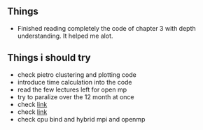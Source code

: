 ## Things 
* Finished reading completely the code of chapter 3 with depth understanding. It helped me alot.
## Things i should try 
* check pietro clustering and plotting code
* introduce time calculation into the code
* read the few lectures left for open mp 
* try to paralize over the 12 month at once
* check [link](https://didatticaonline.unitn.it/dol/pluginfile.php/1685994/mod_resource/content/1/cpu_binding_marconi.pdf)
* check [link](https://opus.nci.org.au/display/Help/Hybrid+MPI+and+OpenMP)
* check cpu bind and hybrid mpi and openmp
